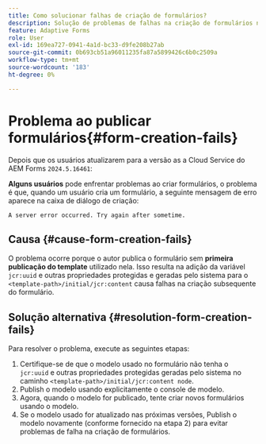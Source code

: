 ```yaml
---
title: Como solucionar falhas de criação de formulários?
description: Solução de problemas de falhas na criação de formulários no ambiente as a Cloud Service do AEM Forms.
feature: Adaptive Forms
role: User
exl-id: 169ea727-0941-4a1d-bc33-d9fe208b27ab
source-git-commit: 0b693cb51a96011235fa87a5899426c6b0c2509a
workflow-type: tm+mt
source-wordcount: '183'
ht-degree: 0%

---
```


# Problema ao publicar formulários{#form-creation-fails}

Depois que os usuários atualizarem para a versão as a Cloud Service do AEM Forms `2024.5.16461`:

**Alguns usuários** pode enfrentar problemas ao criar formulários, o problema é que, quando um usuário cria um formulário, a seguinte mensagem de erro aparece na caixa de diálogo de criação:

`A server error occurred. Try again after sometime.`

## Causa {#cause-form-creation-fails}

O problema ocorre porque o autor publica o formulário sem **primeira publicação do template** utilizado nela. Isso resulta na adição da variável `jcr:uuid` e outras propriedades protegidas e geradas pelo sistema para o `<template-path>/initial/jcr:content` causa falhas na criação subsequente do formulário.

## Solução alternativa {#resolution-form-creation-fails}

Para resolver o problema, execute as seguintes etapas:

1. Certifique-se de que o modelo usado no formulário não tenha o `jcr:uuid` e outras propriedades protegidas geradas pelo sistema no caminho `<template-path>/initial/jcr:content node`.
1. Publish o modelo usando explicitamente o console de modelo.
1. Agora, quando o modelo for publicado, tente criar novos formulários usando o modelo.
1. Se o modelo usado for atualizado nas próximas versões, Publish o modelo novamente (conforme fornecido na etapa 2) para evitar problemas de falha na criação de formulários.


<!--

# Issue {#form-creation-fails}

After updating to AEM Forms as a Cloud Service version `2024.5.16461.20240524T172309Z`, When a user publishes a form using an unpublished template, it fails to create a form and shows an error:

`Property is protected: jcr:uuid = 09e0d6be-f619-4405-b021-27eb1c5326d3`

## Solution {#troubleshoot-form-creation-fails}

To resolve the issue, perform the following workaround steps:

1. Publish the template explicitly using the template console.
    
    >[!NOTE]
    > Prior to this step ensure that the (unpublished) template does not have `jcr:uuid` and other system generated properties under the initial content's `jcr:content node`. To sort out it, first, sanitize the template to publish it explicitly.

    >[!NOTE]
    > This action doesn't replicate the initial content node.
1. Now, when your template is published, try creating new forms using the template.
1. If the template is changed in the future, publish it again as mentioned in the step 1.

-->
